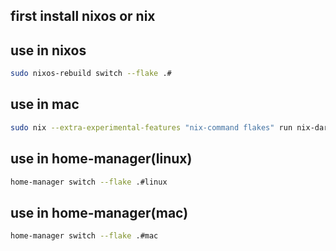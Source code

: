 
## first install nixos or nix

## use in nixos
```sh
sudo nixos-rebuild switch --flake .#
```

## use in mac
```sh
sudo nix --extra-experimental-features "nix-command flakes" run nix-darwin -- switch --flake .#macmini
```

## use in home-manager(linux)
```sh
home-manager switch --flake .#linux
```

## use in home-manager(mac)
```sh
home-manager switch --flake .#mac
```
